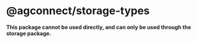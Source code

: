 # @agconnect/storage-types

**This package cannot be used directly, and can only be used through the storage package.**
